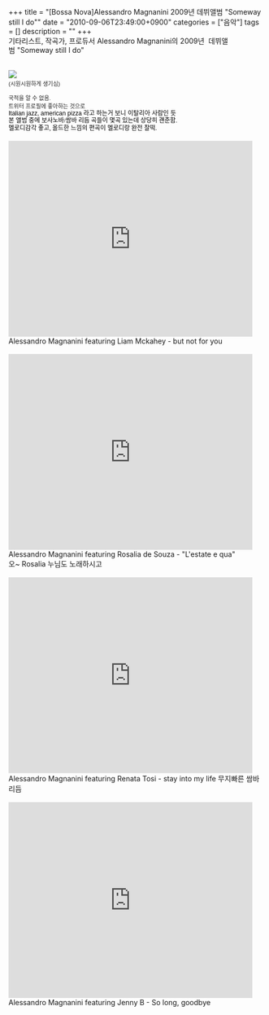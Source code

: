+++
title = "[Bossa Nova]Alessandro Magnanini 2009년 데뷔앨범 \"Someway still I do\""
date = "2010-09-06T23:49:00+0900"
categories = ["음악"]
tags = []
description = ""
+++
<span class="copyright_entry" style="display:block;" title="[Bossa Nova]Alessandro Magnanini 2009년 데뷔앨범 &quot;Someway still I do&quot;@@**@@http://shed.egloos.com/3431528"></span>기타리스트, 작곡가, 프로듀서 Alessandro Magnanini의 2009년&nbsp;
<span class="Apple-style-span" style="font-family: 'Lucida Grande', sans-serif; line-height: 14px; ">데뷔앨범</span>&nbsp;"Someway still I do"
<div>
 <br>
</div>
<div>
 <span class="Apple-style-span" style="font-family: Verdana, Arial, sans-serif; line-height: normal; font-size: 11px; color: rgb(34, 34, 34); -webkit-border-horizontal-spacing: 2px; -webkit-border-vertical-spacing: 2px; "><img src="/attachment/3431528_1.JPG" border="0" style="border-top-width: 0px; border-right-width: 0px; border-bottom-width: 0px; border-left-width: 0px; border-style: initial; border-color: initial; ">&nbsp;</span>
</div>
<div>
 <font class="Apple-style-span" color="#222222" face="Verdana, Arial, sans-serif" size="3"><span class="Apple-style-span" style="font-size: 11px; line-height: normal; -webkit-border-horizontal-spacing: 2px; -webkit-border-vertical-spacing: 2px;">(시원시원하게 생기심)</span></font>
</div>
<div>
 <font class="Apple-style-span" color="#222222" face="Verdana, Arial, sans-serif" size="3"><span class="Apple-style-span" style="font-size: 11px; line-height: normal; -webkit-border-horizontal-spacing: 2px; -webkit-border-vertical-spacing: 2px;"><br></span></font>
</div>
<div>
 <font class="Apple-style-span" color="#222222" face="Verdana, Arial, sans-serif" size="3"><span class="Apple-style-span" style="font-size: 11px; line-height: normal; -webkit-border-horizontal-spacing: 2px; -webkit-border-vertical-spacing: 2px;">국적을 알 수 없음.</span></font>
</div>
<div>
 <font class="Apple-style-span" color="#222222" face="Verdana, Arial, sans-serif" size="3"><span class="Apple-style-span" style="font-size: 11px; line-height: normal; -webkit-border-horizontal-spacing: 2px; -webkit-border-vertical-spacing: 2px;">트위터 프로필에 좋아하는 것으로</span></font>
</div>
<div>
 <font class="Apple-style-span" color="#222222" face="Verdana, Arial, sans-serif" size="3"><span class="Apple-style-span" style="font-size: 11px; line-height: normal; -webkit-border-horizontal-spacing: 2px; -webkit-border-vertical-spacing: 2px;"><span class="Apple-style-span" style="color: rgb(0, 0, 0); font-family: 'Lucida Grande', sans-serif; -webkit-border-horizontal-spacing: 0px; -webkit-border-vertical-spacing: 0px; font-size: 12px; line-height: 14px; ">Italian jazz, american pizza 라고 하는거 보니 이탈리아 사람인 듯</span></span></font>
</div>
<div>
 <font class="Apple-style-span" color="#222222" face="Verdana, Arial, sans-serif" size="3"><span class="Apple-style-span" style="font-size: 11px; line-height: normal; -webkit-border-horizontal-spacing: 2px; -webkit-border-vertical-spacing: 2px;"><font class="Apple-style-span" color="#000000" face="'Lucida Grande', sans-serif" size="3"><span class="Apple-style-span" style="font-size: 12px; line-height: 14px; -webkit-border-horizontal-spacing: 0px; -webkit-border-vertical-spacing: 0px;">본 앨범&nbsp;<span class="Apple-style-span" style="font-family: 굴림; line-height: 15px; ">중에 보사노바/쌈바 리듬 곡들이 몇곡 있는데 상당히 괜춘함.</span></span></font></span></font>
</div>
<div>
 <font class="Apple-style-span" color="#222222" face="Verdana, Arial, sans-serif" size="3"><span class="Apple-style-span" style="font-size: 11px; line-height: normal; -webkit-border-horizontal-spacing: 2px; -webkit-border-vertical-spacing: 2px;"><font class="Apple-style-span" color="#000000" face="'Lucida Grande', sans-serif" size="3"><span class="Apple-style-span" style="font-size: 12px; line-height: 14px; -webkit-border-horizontal-spacing: 0px; -webkit-border-vertical-spacing: 0px;"><span class="Apple-style-span" style="font-family: 굴림; line-height: 15px; ">멜로디감각 좋고, 올드한 느낌의 편곡이 멜로디랑 완전 찰떡.</span></span></font></span></font>
</div>
<div>
 <br>
 <embed src="http://www.youtube.com/v/rQNn8iF8SOk?fs=1&amp;hl=ko_KR" type="application/x-shockwave-flash" allowscriptaccess="always" allowfullscreen="true" width="480" height="385">
 <br>Alessandro Magnanini featuring Liam Mckahey - but not for you
 <br>
 <br>
 <embed src="http://www.youtube.com/v/IUwQiZV1RY8?fs=1&amp;hl=ko_KR" type="application/x-shockwave-flash" allowscriptaccess="always" allowfullscreen="true" width="480" height="385">
 <br>Alessandro Magnanini featuring Rosalia de Souza - "L'estate e qua"
</div>
<div>
 오~&nbsp;Rosalia 누님도 노래하시고
 <br>
</div>
<div>
 <br>
 <embed src="http://www.youtube.com/v/pV6p3i9hViI?fs=1&amp;hl=ko_KR" type="application/x-shockwave-flash" allowscriptaccess="always" allowfullscreen="true" width="480" height="385">
 <br>Alessandro Magnanini featuring Renata Tosi - stay into my life 무지빠른 쌈바리듬
</div>
<div>
 <br>
 <embed src="http://www.youtube.com/v/2OpjkxMKJlE?fs=1&amp;hl=ko_KR" type="application/x-shockwave-flash" allowscriptaccess="always" allowfullscreen="true" width="480" height="385">
 <br>Alessandro Magnanini featuring Jenny B - So long, goodbye
</div> 
<!--
       <rdf:RDF xmlns:rdf="http://www.w3.org/1999/02/22-rdf-syntax-ns#"
		    xmlns:dc="http://purl.org/dc/elements/1.1/"
		    xmlns:trackback="http://madskills.com/public/xml/rss/module/trackback/">
       <rdf:Description
	        rdf:about="http://shed.egloos.com/3431528"
	        dc:identifier="http://shed.egloos.com/3431528"
	        dc:title="[Bossa Nova]Alessandro Magnanini 2009년 데뷔앨범 &quot;Someway still I do&quot;"
	        trackback:ping="http://shed.egloos.com/tb/3431528"/>
       </rdf:RDF>
       -->

<ul></ul>